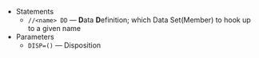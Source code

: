 - Statements
	- `//<name> DD`  — **D**ata **D**efinition; which Data Set(Member) to hook up to a given name
- Parameters
	- `DISP=()` — Disposition